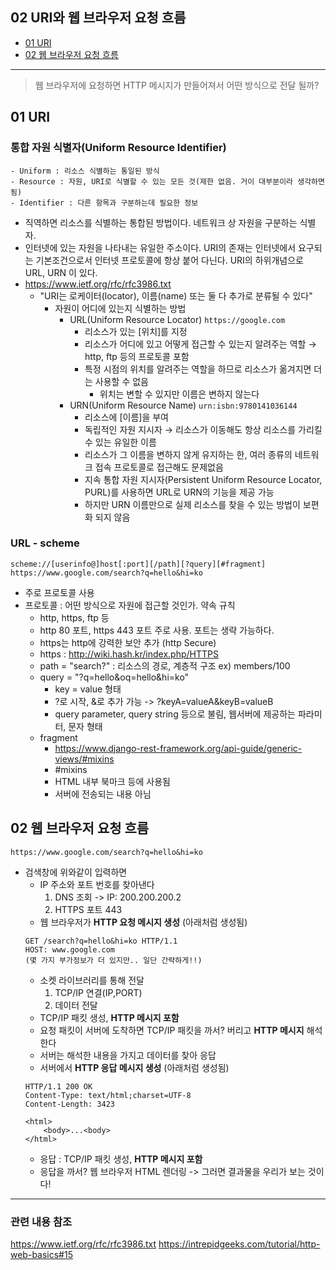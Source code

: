 ## 02 URI와 웹 브라우저 요청 흐름 ##
- [01 URI](#1)
- [02 웹 브라우저 요청 흐름](#2)

---

> 웹 브라우저에 요청하면 HTTP 메시지가 만들어져서 어떤 방식으로 전달 될까? 

<a name="1"></a>
## 01 URI ##
### 통합 자원 식별자(Uniform Resource Identifier) ###
```
- Uniform : 리소스 식별하는 통일된 방식
- Resource : 자원, URI로 식별할 수 있는 모든 것(제한 없음. 거이 대부분이라 생각하면 됨)
- Identifier : 다른 항목과 구분하는데 필요한 정보
```
- 직역하면 리소스를 식별하는 통합된 방법이다. 네트워크 상 자원을 구분하는 식별자.
- 인터넷에 있는 자원을 나타내는 유일한 주소이다. URI의 존재는 인터넷에서 요구되는 기본조건으로서 인터넷 프로토콜에 항상 붙어 다닌다. URI의 하위개념으로 URL, URN 이 있다.
- https://www.ietf.org/rfc/rfc3986.txt 
    - "URI는 로케이터(locator), 이름(name) 또는 둘 다 추가로 분류될 수 있다"
        - 자원이 어디에 있는지 식별하는 방법
            - URL(Uniform Resource Locator) 
                ``` https://google.com ```
                - 리소스가 있는 [위치]를 지정
                - 리소스가 어디에 있고 어떻게 접근할 수 있는지 알려주는 역할 → http, ftp 등의 프로토콜 포함
                - 특정 시점의 위치를 알려주는 역할을 하므로 리소스가 옮겨지면 더는 사용할 수 없음
                    - 위치는 변할 수 있지만 이름은 변하지 않는다
            - URN(Uniform Resource Name)
                ``` urn:isbn:9780141036144 ```
                - 리소스에 [이름]을 부여
                - 독립적인 자원 지시자 → 리소스가 이동해도 항상 리소스를 가리킬 수 있는 유일한 이름
                - 리소스가 그 이름을 변하지 않게 유지하는 한, 여러 종류의 네트워크 접속 프로토콜로 접근해도 문제없음
                - 지속 통합 자원 지시자(Persistent Uniform Resource Locator, PURL)를 사용하면 URL로 URN의 기능을 제공 가능
                - 하지만 URN 이름만으로 실제 리소스를 찾을 수 있는 방법이 보편화 되지 않음

### URL - scheme ####

    scheme://[userinfo@]host[:port][/path][?query][#fragment]
    https://www.google.com/search?q=hello&hi=ko

- 주로 프로토콜 사용
- 프로토콜 : 어떤 방식으로 자원에 접근할 것인가. 약속 규칙
    - http, https, ftp 등
    - http 80 포트, https 443 포트 주로 사용. 포트는 생략 가능하다.
    - https는 http에 강력한 보안 추가 (http Secure)
    - https : http://wiki.hash.kr/index.php/HTTPS
    - path = "search?" : 리소스의 경로, 계층적 구조 ex) members/100
    - query = "?q=hello&oq=hello&hi=ko"
        - key = value 형태
        - ?로 시작, &로 추가 가능 -> ?keyA=valueA&keyB=valueB
        - query parameter, query string 등으로 불림, 웹서버에 제공하는 파라미터, 문자 형태
    - fragment
        - https://www.django-rest-framework.org/api-guide/generic-views/#mixins
        - #mixins
        - HTML 내부 북마크 등에 사용됨
        - 서버에 전송되는 내용 아님



<a name="2"></a>
## 02 웹 브라우저 요청 흐름 ##

    https://www.google.com/search?q=hello&hi=ko

- 검색창에 위와같이 입력하면
    - IP 주소와 포트 번호를 찾아낸다
        1) DNS 조회 -> IP: 200.200.200.2
        2) HTTPS 포트 443
    - 웹 브라우저가 **HTTP 요청 메시지 생성** (아래처럼 생성됨)
    ```
    GET /search?q=hello&hi=ko HTTP/1.1
    HOST: www.google.com
    (몇 가지 부가정보가 더 있지만.. 일단 간략하게!!)
    ```
    - 소켓 라이브러리를 통해 전달
        1) TCP/IP 연결(IP,PORT)
        2) 데이터 전달
    - TCP/IP 패킷 생성, **HTTP 메시지 포함**
    - 요청 패킷이 서버에 도착하면 TCP/IP 패킷을 까서? 버리고 **HTTP 메시지** 해석한다
    - 서버는 해석한 내용을 가지고 데이터를 찾아 응답
    - 서버에서 **HTTP 응답 메시지 생성** (아래처럼 생성됨)
    ```
    HTTP/1.1 200 OK
    Content-Type: text/html;charset=UTF-8
    Content-Length: 3423

    <html>
        <body>...<body>
    </html>
    ```
    - 응답 : TCP/IP 패킷 생성, **HTTP 메시지 포함**
    - 응답을 까서? 웹 브라우저 HTML 렌더링 -> 그러면 결과물을 우리가 보는 것이다!


---
### 관련 내용 참조 ###
https://www.ietf.org/rfc/rfc3986.txt
https://intrepidgeeks.com/tutorial/http-web-basics#15
